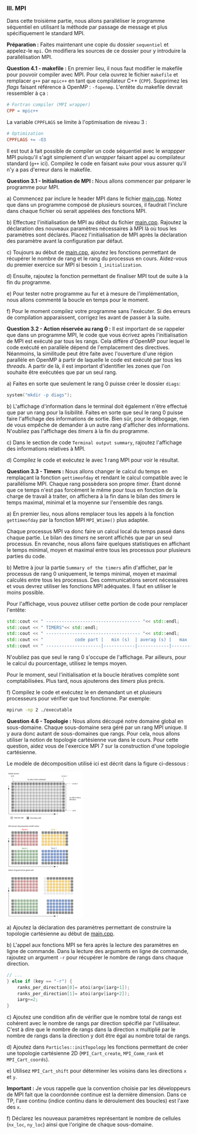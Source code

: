 ### III. MPI

Dans cette troisième partie, nous allons paralléliser le programme séquentiel en utilisant la méthode par passage de message et plus spécifiquement le standard MPI.

**Préparation :** Faites maintenant une copie du dossier `sequentiel` et appelez-le `mpi`.
On modifiera les sources de ce dossier pour y introduire la parallélisation MPI.

**Question 4.1 - makefile :** En premier lieu, il nous faut modifier le makefile pour pouvoir compiler avec MPI.
Pour cela ouvrez le fichier `makefile` et remplacer `g++` par `mpic++` en tant que compilateur C++ (`CPP`).
Supprimez les *flags* faisant référence à OpenMP : `-fopenmp`.
L'entête du makefile devrait ressembler à ça :
```makefile
# Fortran compiler (MPI wrapper)
CPP = mpic++
```

La variable `CPPFLAGS` se limite à l'optimisation de niveau 3 :
```makefile
# Optimization
CPPFLAGS += -O3
```

Il est tout à fait possible de compiler un code séquentiel avec le *wrappper* MPI puisqu'il s'agit simplement d'un *wrapper* faisant appel au compilateur standard (`g++` ici).
Compilez le code en faisant `make` pour vous assurer qu'il n'y a pas d'erreur dans le makefile.

**Question 3.1 - Initialisation de MPI :** Nous allons commencer par préparer le programme pour MPI.

a) Commencez par inclure le header MPI dans le fichier [main.cpp](../cpp/main.cpp).
Notez que dans un programme composé de plusieurs sources, il faudrait l'inclure dans chaque fichier où serait appelées des fonctions MPI.

b) Effectuez l'initialisation de MPI au début du fichier [main.cpp](../cpp/main.cpp).
Rajoutez la déclaration des nouveaux paramètres nécessaires à MPI là où tous les paramètres sont déclarés.
Placez l'initialisation de MPI après la déclaration des paramètre avant la configuration par défaut.

c) Toujours au début de [main.cpp](../cpp/main.cpp), ajoutez les fonctions permettant de récupérer le nombre de rang et le rang du processus en cours.
Aidez-vous du premier exercice sur MPI si besoin `1_initialization`.

d) Ensuite, rajoutez la fonction permettant de finaliser MPI tout de suite à la fin du programme.

e) Pour tester notre programme au fur et à mesure de l'implémentation, nous allons commenté la boucle en temps pour le moment.

f) Pour le moment compilez votre programme sans l'exécuter.
Si des erreurs de compilation apparaissent, corrigez les avant de passer à la suite.

**Question 3.2 - Action réservée au rang 0 :** Il est important de se rappeler que dans un programme MPI, le code que vous écrivez après l'initialisation de MPI est exécuté par tous les rangs. Cela diffère d'OpenMP pour lequel le code exécuté en parallèle dépend de l'emplacement des directives.
Néanmoins, la similitude peut être faite avec l'ouverture d'une région parallèle en OpenMP à partir de laquelle le code est exécuté par tous les *threads*.
A partir de là, il est important d'identifier les zones que l'on souhaite être exécutées que par un seul rang.

a) Faites en sorte que seulement le rang 0 puisse créer le dossier `diags`:
```C++
system("mkdir -p diags");
```

b) L'affichage d'information dans le terminal doit également
n'être effectué que par un rang pour la lisibilité.
Faites en sorte que seul le rang 0 puisse faire l'affichage des informations de sortie.
Bien sûr, pour le débogage, rien de vous empêche de demander à un autre rang d'afficher des informations.
N'oubliez pas l'affichage des *timers* à la fin du programme.

c) Dans le section de code `Terminal output summary`, rajoutez l'affichage des informations relatives à MPI.

d) Compilez le code et exécutez le avec 1 rang MPI pour voir le résultat.

**Question 3.3 - Timers :** Nous allons changer le calcul du temps en remplaçant la fonction `gettimeofday` et rendant le calcul compatible avec le parallélisme MPI.
Chaque rang possèdera son propre *timer*.
Etant donné que ce temps n'est pas forcément le même pour tous en fonction de la charge de travail à traiter, on affichera à la fin dans le bilan des *timers* le temps maximal, minimal et la moyenne sur l'ensemble des rangs.

a) En premier lieu, nous allons remplacer tous les appels à la fonction `gettimeofday` par la fonction MPI `MPI_Wtime()` plus adaptée.

Chaque processus MPI va donc faire un calcul local du temps passé dans chaque partie.
Le bilan des *timers* ne seront affichés que par un seul processus.
En revanche, nous allons faire quelques statistiques en affichant le temps minimal, moyen et maximal entre tous les processus pour plusieurs parties du code.

b) Mettre à jour la partie `Summary of the timers` afin d'afficher, par le processus de rang 0 uniquement,  le temps minimal, moyen et maximal calculés entre tous les processus.
Des communications seront nécessaires et vous devrez utiliser les fonctions MPI adéquates.
Il faut en utiliser le moins possible.

Pour l'affichage, vous pouvez utiliser cette portion de code pour remplacer l'entête:

```C++
std::cout << " ------------------------------------ "<< std::endl;
std::cout << " TIMERS"<< std::endl;
std::cout << " ------------------------------------ "<< std::endl;
std::cout << "            code part |   min (s)  | averag (s) |   max (s)  | percentage |"<< std::endl;
std::cout << " ---------------------|------------|------------|------------|------------|"<< std::endl;
```

N'oubliez pas que seul le rang 0 s'occupe de l'affichage.
Par ailleurs, pour le calcul du pourcentage, utilisez le temps moyen.

Pour le moment, seul l'initialisation et la boucle itératives complète sont comptabilisées.
Plus tard, nous ajouterons des *timers* plus précis.

f) Compilez le code et exécutez le en demandant un et plusieurs processeurs pour vérifier que tout fonctionne.
Par exemple:
```bash
mpirun -np 2 ./executable
```

**Question 4.6 - Topologie :** Nous allons découpé notre domaine global en sous-domaine.
Chaque sous-domaine sera géré par un rang MPI unique.
Il y aura donc autant de sous-domaines que rangs.
Pour cela, nous allons utiliser la notion de topologie cartésienne vue dans le cours.
Pour cette question, aidez vous de l'exercice MPI 7 sur la construction d'une topologie cartésienne.

Le modèle de décomposition utilisé ici est décrit dans la figure ci-dessous :

<img src="../../../support/materiel/life_grid_decomposition.svg" height="400">

a) Ajoutez la déclaration des paramètres permettant de construire la topologie cartésienne au début de [main.cpp](../cpp/main.cpp).

b) L'appel aux fonctions MPI se fera après la lecture des paramètres en ligne de commande.
Dans la lecture des arguments en ligne de commande, rajoutez un argument `-r` pour récupérer le nombre de rangs dans chaque direction.

```C++
// ...
} else if (key == "-r") {
    ranks_per_direction[0]= atoi(argv[iarg+1]);
    ranks_per_direction[1]= atoi(argv[iarg+2]);
    iarg+=2;
}
```

c) Ajoutez une condition afin de vérifier que le nombre total de rangs est cohérent avec le nombre de rangs par direction spécifié par l'utilisateur. C'est à dire que le nombre de rangs dans la direction x multiplié par le nombre de rangs dans la direction y doit être égal au nombre total de rangs.

d) Ajoutez dans `Particles::initTopology` les fonctions permettant de créer une topologie cartésienne 2D (`MPI_Cart_create`, `MPI_Comm_rank` et `MPI_Cart_coords`).

e) Utilisez `MPI_Cart_shift` pour déterminer les voisins dans les directions `x` et `y`.

**Important :** Je vous rappelle que la convention choisie par les développeurs de MPI fait que la coordonnée continue est la dernière dimension.
Dans ce TP, l'axe continu (indice continu dans le déroulement des boucles) est l'axe des `x`.

f) Déclarez les nouveaux paramètres représentant le nombre de cellules (`nx_loc`, `ny_loc`) ainsi que l'origine de chaque sous-domaine.
